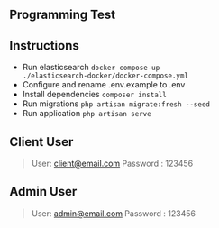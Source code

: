 ## Programming Test
## Instructions

- Run elasticsearch
<code>docker compose-up ./elasticsearch-docker/docker-compose.yml</code>
- Configure and rename .env.example to .env
- Install dependencies
<code>composer install</code>
- Run migrations
<code>php artisan migrate:fresh --seed</code>
- Run application
<code>php artisan serve</code>



## Client User
>User: client@email.com
>Password : 123456

## Admin User
>User: admin@email.com
>Password : 123456




